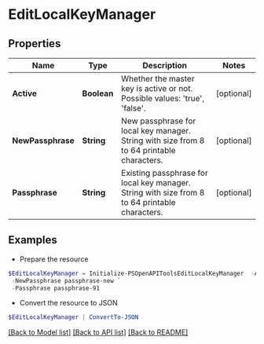 # EditLocalKeyManager
## Properties

Name | Type | Description | Notes
------------ | ------------- | ------------- | -------------
**Active** | **Boolean** | Whether the master key is active or not. Possible values: &#39;true&#39;, &#39;false&#39;. | [optional] 
**NewPassphrase** | **String** | New passphrase for local key manager. String with size from 8 to 64 printable characters. | [optional] 
**Passphrase** | **String** | Existing passphrase  for local key manager. String with size from 8 to 64 printable characters. | [optional] 

## Examples

- Prepare the resource
```powershell
$EditLocalKeyManager = Initialize-PSOpenAPIToolsEditLocalKeyManager  -Active true `
 -NewPassphrase passphrase-new `
 -Passphrase passphrase-91
```

- Convert the resource to JSON
```powershell
$EditLocalKeyManager | ConvertTo-JSON
```

[[Back to Model list]](../README.md#documentation-for-models) [[Back to API list]](../README.md#documentation-for-api-endpoints) [[Back to README]](../README.md)

